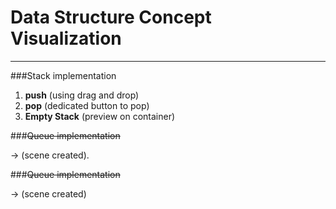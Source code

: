 # Data Structure Concept Visualization
--------------------------------------

###Stack implementation 
1. **push** (using drag and drop)
2. **pop** (dedicated button to pop)
3. **Empty Stack** (preview on container)

###~~Queue implementation~~

-> (scene created).

###~~Queue implementation~~

-> (scene created)